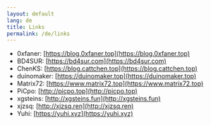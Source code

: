 ```yaml
---
layout: default
lang: de
title: Links
permalink: /de/links
---
```


- 0xfaner: [https://blog.0xfaner.top](https://blog.0xfaner.top)
- BD4SUR: [https://bd4sur.com](https://bd4sur.com)
- ChenKS: [https://blog.cattchen.top](https://blog.cattchen.top)
- duinomaker: [https://duinomaker.top](https://duinomaker.top)
- Matrix72: [https://www.matrix72.top](https://www.matrix72.top)
- PiCpo: [http://picpo.top](http://picpo.top)
- xgsteins: [http://xgsteins.fun](http://xgsteins.fun)
- xjzsq: [http://xjzsq.ren](http://xjzsq.ren)
- Yuhi: [https://yuhi.xyz](https://yuhi.xyz)

